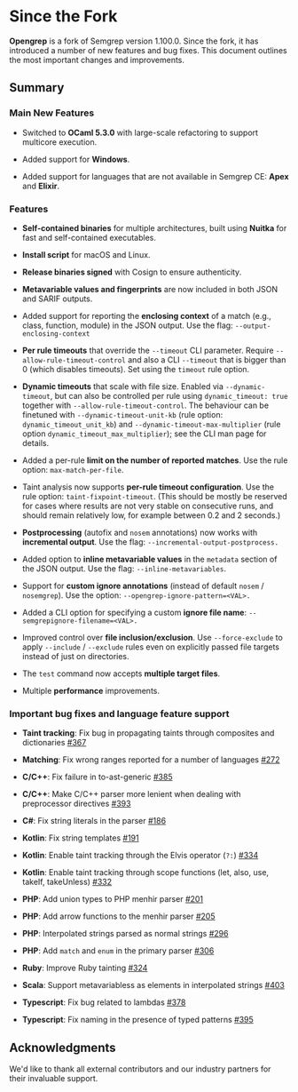 # Since the Fork

**Opengrep** is a fork of Semgrep version 1.100.0. Since the fork, it has introduced a number of new features and bug fixes. This document outlines the most important changes and improvements.

## Summary

### Main New Features

- Switched to **OCaml 5.3.0** with large-scale refactoring to support multicore execution.

- Added support for **Windows**.

- Added support for languages that are not available in Semgrep CE: **Apex** and **Elixir**.

### Features

- **Self-contained binaries** for multiple architectures, built using **Nuitka** for fast and self-contained executables.

- **Install script** for macOS and Linux.

- **Release binaries signed** with Cosign to ensure authenticity.

- **Metavariable values and fingerprints** are now included in both JSON and SARIF outputs.

- Added support for reporting the **enclosing context** of a match (e.g., class, function, module) in the JSON output. Use the flag: `--output-enclosing-context`

- **Per rule timeouts** that override the `--timeout` CLI parameter. Require `--allow-rule-timeout-control` and also a CLI `--timeout` that is bigger than 0 (which disables timeouts). Set using the `timeout` rule option.

- **Dynamic timeouts** that scale with file size. Enabled via `--dynamic-timeout`, but can also be controlled per rule using `dynamic_timeout: true` together with `--allow-rule-timeout-control`. The behaviour can be finetuned with `--dynamic-timeout-unit-kb` (rule option: `dynamic_timeout_unit_kb`) and `--dynamic-timeout-max-multiplier` (rule option `dynamic_timeout_max_multiplier`); see the CLI man page for details.

- Added a per-rule **limit on the number of reported matches**. Use the rule option: `max-match-per-file`.

- Taint analysis now supports **per-rule timeout configuration**. Use the rule option: `taint-fixpoint-timeout`. (This should be mostly be reserved for cases where results are not very stable on consecutive runs, and should remain relatively low, for example between 0.2 and 2 seconds.)

- **Postprocessing** (autofix and `nosem` annotations) now works with **incremental output**. Use the flag: `--incremental-output-postprocess.`

- Added option to **inline metavariable values** in the `metadata` section of the JSON output. Use the flag: `--inline-metavariables`.

- Support for **custom ignore annotations** (instead of default `nosem` / `nosemgrep`). Use the option: `--opengrep-ignore-pattern=<VAL>.`

- Added a CLI option for specifying a custom **ignore file name**: `--semgrepignore-filename=<VAL>.`

- Improved control over **file inclusion/exclusion**. Use `--force-exclude` to apply `--include` / `--exclude` rules even on explicitly passed file targets instead of just on directories.

- The `test` command now accepts **multiple target files**.

- Multiple **performance** improvements.

### Important bug fixes and language feature support

- **Taint tracking**: Fix bug in propagating taints through composites and dictionaries [#367](https://github.com/opengrep/opengrep/pull/367)

- **Matching**: Fix wrong ranges reported for a number of languages [#272](https://github.com/opengrep/opengrep/issues/272)

- **C/C++**: Fix failure in to-ast-generic [#385](https://github.com/opengrep/opengrep/pull/385)

- **C/C++**: Make C/C++ parser more lenient when dealing with preprocessor directives [#393](https://github.com/opengrep/opengrep/pull/393)

- **C#**: Fix string literals in the parser [#186](https://github.com/opengrep/opengrep/pull/186)

- **Kotlin**: Fix string templates [#191](https://github.com/opengrep/opengrep/pull/191)

- **Kotlin**: Enable taint tracking through the Elvis operator (`?:`) [#334](https://github.com/opengrep/opengrep/pull/334)

- **Kotlin**: Enable taint tracking through scope functions (let, also, use, takeIf, takeUnless) [#332](https://github.com/opengrep/opengrep/pull/332)

- **PHP**: Add union types to PHP menhir parser [#201](https://github.com/opengrep/opengrep/pull/201)

- **PHP**: Add arrow functions to the menhir parser [#205](https://github.com/opengrep/opengrep/pull/205)

- **PHP**: Interpolated strings parsed as normal strings [#296](https://github.com/opengrep/opengrep/pull/296)

- **PHP**: Add `match` and `enum` in the primary parser [#306](https://github.com/opengrep/opengrep/pull/306)

- **Ruby**: Improve Ruby tainting [#324](https://github.com/opengrep/opengrep/pull/324)

- **Scala**: Support metavariabless as elements in interpolated strings [#403](https://github.com/opengrep/opengrep/pull/403)

- **Typescript**: Fix bug related to lambdas [#378](https://github.com/opengrep/opengrep/pull/378)

- **Typescript**: Fix naming in the presence of typed patterns [#395](https://github.com/opengrep/opengrep/pull/395)

## Acknowledgments

We'd like to thank all external contributors and our industry partners for their invaluable support.

